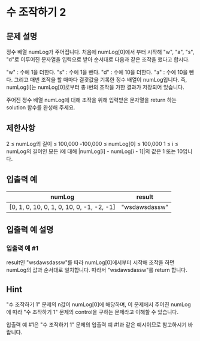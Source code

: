 # 수 조작하기 2


## 문제 설명
정수 배열 numLog가 주어집니다. 처음에 numLog[0]에서 부터 시작해 "w", "a", "s", "d"로 이루어진 문자열을 입력으로 받아 순서대로 다음과 같은 조작을 했다고 합시다.

"w" : 수에 1을 더한다.
"s" : 수에 1을 뺀다.
"d" : 수에 10을 더한다.
"a" : 수에 10을 뺀다.
그리고 매번 조작을 할 때마다 결괏값을 기록한 정수 배열이 numLog입니다. 즉, numLog[i]는 numLog[0]로부터 총 i번의 조작을 가한 결과가 저장되어 있습니다.

주어진 정수 배열 numLog에 대해 조작을 위해 입력받은 문자열을 return 하는 solution 함수를 완성해 주세요.

## 제한사항
2 ≤ numLog의 길이 ≤ 100,000
-100,000 ≤ numLog[0] ≤ 100,000
1 ≤ i ≤ numLog의 길이인 모든 i에 대해 |numLog[i] - numLog[i - 1]|의 값은 1 또는 10입니다.

## 입출력 예
|numLog|result|
|-|-|
|[0, 1, 0, 10, 0, 1, 0, 10, 0, -1, -2, -1]|"wsdawsdassw"|

## 입출력 예 설명

### 입출력 예 #1
result인 "wsdawsdassw"를 따라 numLog[0]에서부터 시작해 조작을 하면 numLog의 값과 순서대로 일치합니다. 따라서 "wsdawsdassw"를 return 합니다.

## Hint
"수 조작하기 1" 문제의 n값이 numLog[0]에 해당하며, 이 문제에서 주어진 numLog에 따라 "수 조작하기 1" 문제의 control을 구하는 문제라고 이해할 수 있습니다.

입출력 예 #1은 "수 조작하기 1" 문제의 입출력 예 #1과 같은 예시이므로 참고하시기 바랍니다.
